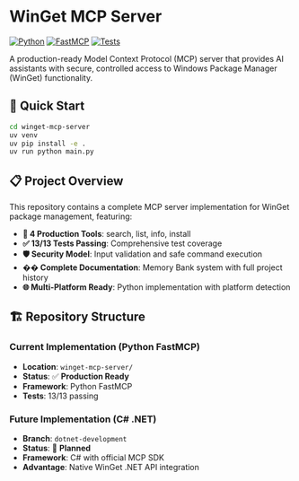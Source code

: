 # WinGet MCP Server

[![Python](https://img.shields.io/badge/Python-3.12+-blue.svg)](https://python.org) [![FastMCP](https://img.shields.io/badge/FastMCP-1.9.4-green.svg)](https://github.com/jlowin/fastmcp) [![Tests](https://img.shields.io/badge/Tests-13%2F13%20Passing-brightgreen.svg)](#testing)

A production-ready Model Context Protocol (MCP) server that provides AI assistants with secure, controlled access to Windows Package Manager (WinGet) functionality.

## 🚀 Quick Start

```bash
cd winget-mcp-server
uv venv
uv pip install -e .
uv run python main.py
```

## 📋 Project Overview

This repository contains a complete MCP server implementation for WinGet package management, featuring:

- **🔧 4 Production Tools**: search, list, info, install
- **✅ 13/13 Tests Passing**: Comprehensive test coverage
- **🛡️ Security Model**: Input validation and safe command execution
- **�� Complete Documentation**: Memory Bank system with full project history
- **🌐 Multi-Platform Ready**: Python implementation with platform detection

## 🏗️ Repository Structure

### **Current Implementation (Python FastMCP)**
- **Location**: `winget-mcp-server/`
- **Status**: ✅ **Production Ready**
- **Framework**: Python FastMCP
- **Tests**: 13/13 passing

### **Future Implementation (C# .NET)**
- **Branch**: `dotnet-development`
- **Status**: 🚧 **Planned**
- **Framework**: C# with official MCP SDK
- **Advantage**: Native WinGet .NET API integration

